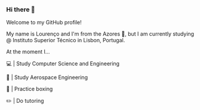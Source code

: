 ### Hi there 👋

Welcome to my GitHub profile!

My name is Lourenço and I'm from the Azores :evergreen_tree:, but I am currently studying @ Instituto Superior Técnico in Lisbon, Portugal.

At the moment I...

:computer: | Study Computer Science and Engineering

:rocket: |  Study Aerospace Engineering

:facepunch: |  Practice boxing

:pencil2: |  Do tutoring

